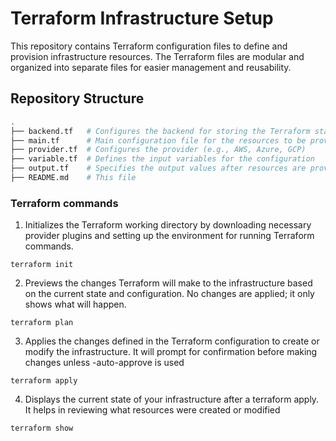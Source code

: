 # Terraform Infrastructure Setup

This repository contains Terraform configuration files to define and provision infrastructure resources. The Terraform files are modular and organized into separate files for easier management and reusability.

## Repository Structure

```bash
.
├── backend.tf   # Configures the backend for storing the Terraform state
├── main.tf      # Main configuration file for the resources to be provisioned
├── provider.tf  # Configures the provider (e.g., AWS, Azure, GCP)
├── variable.tf  # Defines the input variables for the configuration
├── output.tf    # Specifies the output values after resources are provisioned
├── README.md    # This file
```
  
### Terraform commands

1. Initializes the Terraform working directory by downloading necessary provider plugins and setting up the environment for running Terraform commands.
```
terraform init
```

2. Previews the changes Terraform will make to the infrastructure based on the current state and configuration. No changes are applied; it only shows what will happen.
```
terraform plan
```

3. Applies the changes defined in the Terraform configuration to create or modify the infrastructure. It will prompt for confirmation before making changes unless -auto-approve is used
```
terraform apply
```

4. Displays the current state of your infrastructure after a terraform apply. It helps in reviewing what resources were created or modified
```
terraform show
```